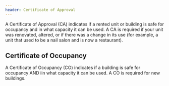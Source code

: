 ```yaml
---
header: Certificate of Approval
---
```


A Certificate of Approval (CA) indicates if a rented unit or building is safe for occupancy and in what capacity it can be used. A CA is required if your unit was renovated, altered, or if there was a change in its use (for example, a unit that used to be a nail salon and is now a restaurant).

## Certificate of Occupancy

A Certificate of Occupancy (CO) indicates if a building is safe for occupancy AND iin what capacity it can be used. A CO is required for new buildings.
